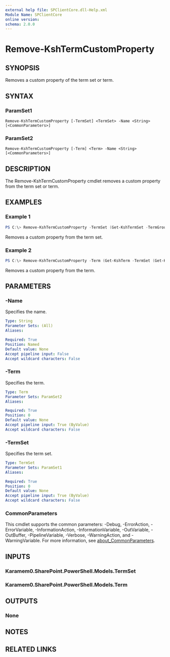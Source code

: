 ```yaml
---
external help file: SPClientCore.dll-Help.xml
Module Name: SPClientCore
online version:
schema: 2.0.0
---
```


# Remove-KshTermCustomProperty

## SYNOPSIS
Removes a custom property of the term set or term.

## SYNTAX

### ParamSet1
```
Remove-KshTermCustomProperty [-TermSet] <TermSet> -Name <String> [<CommonParameters>]
```

### ParamSet2
```
Remove-KshTermCustomProperty [-Term] <Term> -Name <String> [<CommonParameters>]
```

## DESCRIPTION
The Remove-KshTermCustomProperty cmdlet removes a custom property from the term set or term.

## EXAMPLES

### Example 1
```powershell
PS C:\> Remove-KshTermCustomProperty -TermSet (Get-KshTermSet -TermGroup (Get-KshTermGroup -TermGroupName 'Company') -TermSetName 'Department') -Name 'Hierarchy'
```

Removes a custom property from the term set.

### Example 2
```powershell
PS C:\> Remove-KshTermCustomProperty -Term (Get-KshTerm -TermSet (Get-KshTermSet -TermGroup (Get-KshTermGroup -TermGroupName 'Company') -TermSetName 'Department') -TermName 'Human Resources') -Name 'Hierarchy'
```

Removes a custom property from the term.

## PARAMETERS

### -Name
Specifies the name.

```yaml
Type: String
Parameter Sets: (All)
Aliases:

Required: True
Position: Named
Default value: None
Accept pipeline input: False
Accept wildcard characters: False
```

### -Term
Specifies the term.

```yaml
Type: Term
Parameter Sets: ParamSet2
Aliases:

Required: True
Position: 0
Default value: None
Accept pipeline input: True (ByValue)
Accept wildcard characters: False
```

### -TermSet
Specifies the term set.

```yaml
Type: TermSet
Parameter Sets: ParamSet1
Aliases:

Required: True
Position: 0
Default value: None
Accept pipeline input: True (ByValue)
Accept wildcard characters: False
```

### CommonParameters
This cmdlet supports the common parameters: -Debug, -ErrorAction, -ErrorVariable, -InformationAction, -InformationVariable, -OutVariable, -OutBuffer, -PipelineVariable, -Verbose, -WarningAction, and -WarningVariable. For more information, see [about_CommonParameters](http://go.microsoft.com/fwlink/?LinkID=113216).

## INPUTS

### Karamem0.SharePoint.PowerShell.Models.TermSet

### Karamem0.SharePoint.PowerShell.Models.Term

## OUTPUTS

### None

## NOTES

## RELATED LINKS
